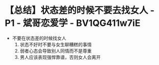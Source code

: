 # 【总结】状态差的时候不要去找女人 - P1 - 斌哥恋爱学 - BV1QG411w7iE

-   不要在状态差的时候找女人
    1.  状态不好时不要与女生聊糟糕的事情
    2.  弱者心态会导致别人同情而不是尊重
    3.  男人应该表现强悍靠谱，否则女人会离开